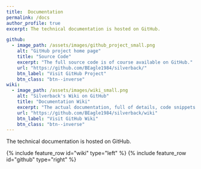 ```yaml
---
title:  Documentation
permalink: /docs
author_profile: true
excerpt: The technical documentation is hosted on GitHub.

github:
  - image_path: /assets/images/github_project_small.png
    alt: "GitHub project home page"
    title: "Source Code"
    excerpt: "The full source code is of course available on GitHub."
    url: "https://github.com/BEagle1984/silverback/"
    btn_label: "Visit GitHub Project"
    btn_class: "btn--inverse"
wiki:
  - image_path: /assets/images/wiki_small.png
    alt: "Silverback's Wiki on GitHub"
    title: "Documentation Wiki"
    excerpt: "The actual documentation, full of details, code snippets and examples."
    url: "https://github.com/BEagle1984/silverback/wiki"
    btn_label: "Visit GitHub Wiki"
    btn_class: "btn--inverse"
---
```


The technical documentation is hosted on GitHub.

{% include feature_row id="wiki" type="left" %}
{% include feature_row id="github" type="right" %}
